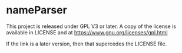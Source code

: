 # nameParser
This project is released under GPL V3 or later. A copy of the license is available in LICENSE and at https://www.gnu.org/licenses/gpl.html

If the link is a later version, then that supercedes the LICENSE file.
